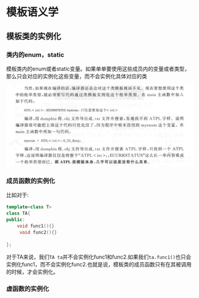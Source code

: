 # 模板语义学

## 模板类的实例化

### 类内的enum，static

模板类内的enum或者static变量。如果单单要使用这些成员内的变量或者类型，那么只会对应的实例化这些变量，而不会实例化具体对应的类

![image-20241118205732891](./assets/image-20241118205732891.png)

### 成员函数的实例化

比如对于:

```cpp
template<class T>
class TA{
public:
    void func1(){}
     void func2(){}
    
};
```

对于TA来说，我们`TA ta`并不会实例化func1和func2.如果我们`ta.func1()`也只会实例化func1，而不会实例化func2.也就是说，模板类的成员函数只有在其被调用的时候，才会实例化。

### 虚函数的实例化

